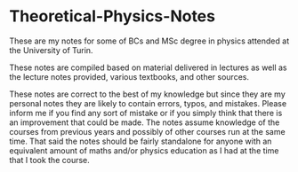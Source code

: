 # Theoretical-Physics-Notes

These are my notes for some of BCs and MSc degree in physics attended at the University of Turin.

These notes are compiled based on material delivered in lectures as well as the lecture notes provided, various textbooks, and other sources.

These notes are correct to the best of my knowledge but since they are my personal notes they are likely to contain errors, typos, and mistakes. Please inform me if you find any sort of mistake or if you simply think that there is an improvement that could be made. The notes assume knowledge of the courses from previous years and possibly of other courses run at the same time. That said the notes should be fairly standalone for anyone with an equivalent amount of maths and/or physics education as I had at the time that I took the course.
